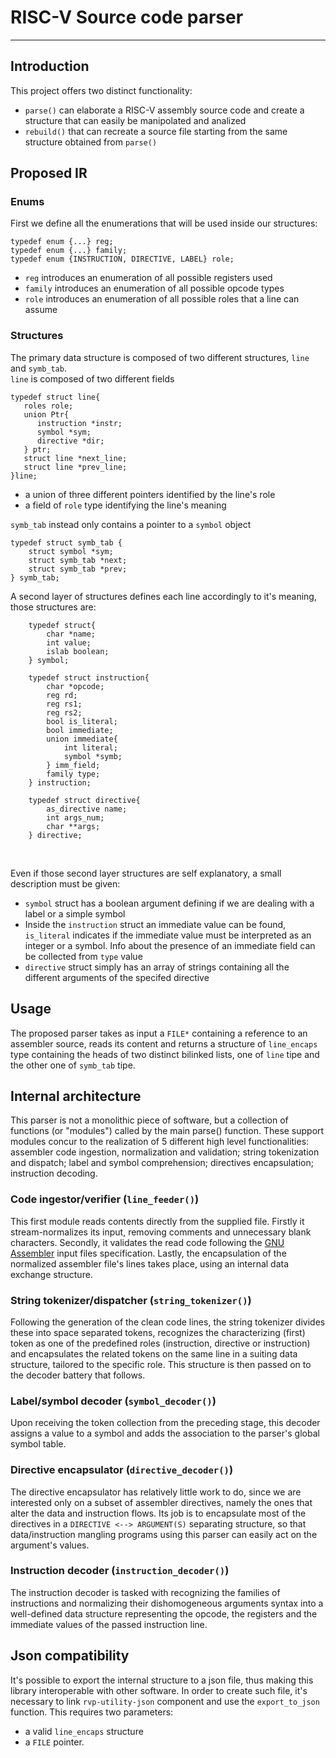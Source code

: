 # RISC-V Source code parser
---
## Introduction
This project offers two distinct functionality:
* `parse()` can elaborate a RISC-V  assembly source code and create a structure that can easily be manipolated and analized
* `rebuild()` that can recreate a source file starting from the same structure obtained from `parse()`
## Proposed IR
### Enums
First we define all the enumerations that will be used inside our structures:

```
typedef enum {...} reg;
typedef enum {...} family;
typedef enum {INSTRUCTION, DIRECTIVE, LABEL} role;
```
* `reg` introduces an enumeration of all possible registers used
* `family` introduces an enumeration of all possible opcode types 
* `role` introduces an enumeration of all possible roles that a line can assume

### Structures
The primary data structure is composed of two different structures, `line` and `symb_tab`.
<br>
`line` is composed of two different fields

```
typedef struct line{
   roles role;
   union Ptr{
      instruction *instr;
      symbol *sym;
      directive *dir;
   } ptr;
   struct line *next_line;
   struct line *prev_line;
}line;
```

* a union of three different pointers identified by the line's role
* a field of `role` type identifying the line's meaning

`symb_tab` instead only contains a pointer to a `symbol` object

```
typedef struct symb_tab {
    struct symbol *sym;
    struct symb_tab *next;
    struct symb_tab *prev;
} symb_tab;
```

A second layer of structures defines each line accordingly to it's meaning, those structures are:

```
    typedef struct{
        char *name;
        int value;
        islab boolean;
    } symbol;

    typedef struct instruction{
        char *opcode;
        reg rd;
        reg rs1;
        reg rs2;
        bool is_literal;
        bool immediate;
        union immediate{
            int literal;
            symbol *symb;
        } imm_field;
        family type;
    } instruction;

    typedef struct directive{
        as_directive name;
        int args_num;
        char **args;
    } directive;
```
<br>

Even if those second layer structures are self explanatory, a small description must be given:
* `symbol` struct has a boolean argument defining if we are dealing with a label or a simple symbol
* Inside the `instruction` struct an immediate value can be found, `is_literal` indicates if the immediate value must be interpreted as an integer or a symbol. Info about the presence of an immediate field can be collected from `type` value
* `directive` struct simply has an array of strings containing all the different arguments of the specifed directive

## Usage
The proposed parser takes as input a `FILE*` containing a reference to an assembler source, reads its content and returns a structure of `line_encaps` type containing the heads of two distinct bilinked lists, one of `line` tipe and the other one of `symb_tab` tipe. 

## Internal architecture
This parser is not a monolithic piece of software, but a collection of functions (or "modules") called by the main parse() function.
These support modules concur to the realization of 5 different high level functionalities: assembler code ingestion, normalization and validation; string tokenization and dispatch; label and symbol comprehension; directives encapsulation; instruction decoding.
### Code ingestor/verifier (`line_feeder()`)
This first module reads contents directly from the supplied file.
Firstly it stream-normalizes its input, removing comments and unnecessary blank characters.
Secondly, it validates the read code following the [GNU Assembler](https://sourceware.org/binutils/docs-2.32/as/) input files specification.
Lastly, the encapsulation of the normalized assembler file's lines takes place, using an internal data exchange structure.
### String tokenizer/dispatcher (`string_tokenizer()`)
Following the generation of the clean code lines, the string tokenizer divides these into space separated tokens, recognizes the characterizing (first) token as one of the predefined roles (instruction, directive or instruction) and encapsulates the related tokens on the same line in a suiting data structure, tailored to the specific role. This structure is then passed on to the decoder battery that follows.
### Label/symbol decoder (`symbol_decoder()`)
Upon receiving the token collection from the preceding stage, this decoder assigns a value to a symbol and adds the association to the parser's global symbol table.
### Directive encapsulator (`directive_decoder()`)
The directive encapsulator has relatively little work to do, since we are interested only on a subset of assembler directives, namely the ones that alter the data and instruction flows.
Its job is to encapsulate most of the directives in a `DIRECTIVE <--> ARGUMENT(S)` separating structure, so that data/instruction mangling programs using this parser can easily act on the argument's values.
### Instruction decoder (`instruction_decoder()`)
The instruction decoder is tasked with recognizing the families of instructions and normalizing their dishomogeneous arguments syntax into a well-defined data structure representing the opcode, the registers and the immediate values of the passed instruction line.

## Json compatibility
It's possible to export the internal structure to a json file, thus making this library interoperable with other software. In order to create such file, it's necessary to link `rvp-utility-json` component and use the `export_to_json` function. This requires two parameters:
* a valid `line_encaps` structure 
* a `FILE` pointer.